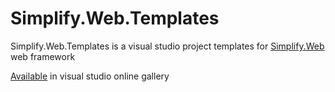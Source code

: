 Simplify.Web.Templates
=================

Simplify.Web.Templates is a visual studio project templates for [Simplify.Web](https://github.com/i4004/Simplify.Web) web framework

[Available](http://visualstudiogallery.msdn.microsoft.com/) in visual studio online gallery
